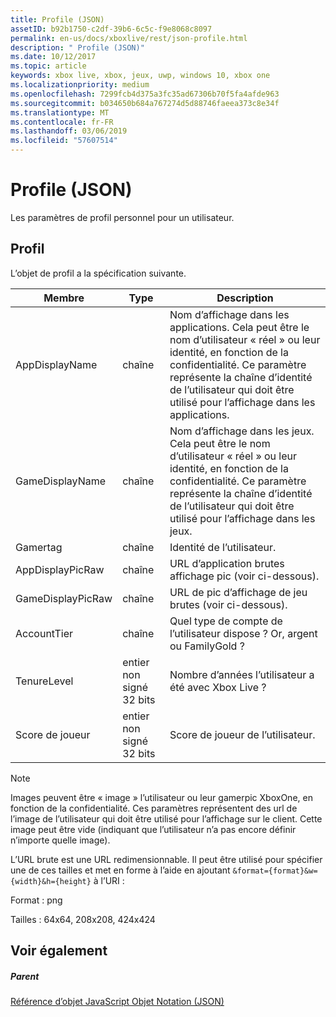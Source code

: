 ```yaml
---
title: Profile (JSON)
assetID: b92b1750-c2df-39b6-6c5c-f9e8068c8097
permalink: en-us/docs/xboxlive/rest/json-profile.html
description: " Profile (JSON)"
ms.date: 10/12/2017
ms.topic: article
keywords: xbox live, xbox, jeux, uwp, windows 10, xbox one
ms.localizationpriority: medium
ms.openlocfilehash: 7299fcb4d375a3fc35ad67306b70f5fa4afde963
ms.sourcegitcommit: b034650b684a767274d5d88746faeea373c8e34f
ms.translationtype: MT
ms.contentlocale: fr-FR
ms.lasthandoff: 03/06/2019
ms.locfileid: "57607514"
---
```

# <a name="profile-json"></a>Profile (JSON)
Les paramètres de profil personnel pour un utilisateur. 
<a id="ID4EN"></a>

 
## <a name="profile"></a>Profil
 
L’objet de profil a la spécification suivante.
 
| Membre| Type| Description| 
| --- | --- | --- | 
| AppDisplayName| chaîne| Nom d’affichage dans les applications. Cela peut être le nom d’utilisateur « réel » ou leur identité, en fonction de la confidentialité. Ce paramètre représente la chaîne d’identité de l’utilisateur qui doit être utilisé pour l’affichage dans les applications.| 
| GameDisplayName| chaîne| Nom d’affichage dans les jeux. Cela peut être le nom d’utilisateur « réel » ou leur identité, en fonction de la confidentialité. Ce paramètre représente la chaîne d’identité de l’utilisateur qui doit être utilisé pour l’affichage dans les jeux.| 
| Gamertag| chaîne| Identité de l’utilisateur.| 
| AppDisplayPicRaw| chaîne| URL d’application brutes affichage pic (voir ci-dessous).| 
| GameDisplayPicRaw| chaîne| URL de pic d’affichage de jeu brutes (voir ci-dessous).| 
| AccountTier| chaîne| Quel type de compte de l’utilisateur dispose ? Or, argent ou FamilyGold ?| 
| TenureLevel| entier non signé 32 bits| Nombre d’années l’utilisateur a été avec Xbox Live ?| 
| Score de joueur| entier non signé 32 bits| Score de joueur de l’utilisateur.| 
  


> [!NOTE] 
> Images peuvent être « image » l’utilisateur ou leur gamerpic XboxOne, en fonction de la confidentialité. Ces paramètres représentent des url de l’image de l’utilisateur qui doit être utilisé pour l’affichage sur le client. Cette image peut être vide (indiquant que l’utilisateur n’a pas encore définir n’importe quelle image). 


 
L’URL brute est une URL redimensionnable. Il peut être utilisé pour spécifier une de ces tailles et met en forme à l’aide en ajoutant `&format={format}&w={width}&h={height}` à l’URI :
 
Format : png
 
Tailles : 64x64, 208x208, 424x424
 
<a id="ID4E2D"></a>

 
## <a name="see-also"></a>Voir également
 
<a id="ID4E4D"></a>

 
##### <a name="parent"></a>Parent 

[Référence d’objet JavaScript Objet Notation (JSON)](atoc-xboxlivews-reference-json.md)

   